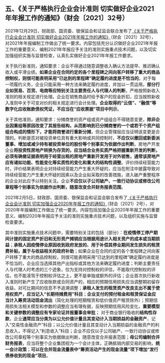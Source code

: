 ## 五、《关于严格执行企业会计准则 切实做好企业2021年年报工作的通知》（财会〔2021〕32号）

2021年12月29日，财政部、国资委、银保监会和证监会联合发布了[《关于严格执行企业会计准则
切实做好企业2021年年报工作的通知》](http://kjs.mof.gov.cn/gongzuotongzhi/202112/t20211229_3779103.htm)（财会〔2021〕32号），对2021年年报编制工作做出了统一要求。内容包括充分认识做好企业2021年年报工作的重要意义、编制2021年年报应予关注的准则实施重点技术问题，以及切实加强组织实施与监督检查，认真扎实做好企业2021年年报工作要求。

关于执行新准则，通知要求：企业不得通过随意调整收入确认方法提早、推迟确认收入或平滑业绩。**如果企业在合同约定的各个里程碑之间向客户转移了重大的商品控制权，则很可能表明采用“已达到的里程碑”确定履约进度是不恰当的**。对于每一项履约义务，企业只能采用一种方法来确定履约进度，并加以一贯运用。**部分行业如贸易、百货、电商等应特别关注主要责任人与代理人的判断**，严格按照新收入准则的相关规定进行处理。企业在销售商品时给予客户的现金折扣，应当按照新收入准则中关于可变对价的相关规定进行会计处理。**企业取得的“云信”、“融信”等数字化应收账款债权凭证，不应当在“应收票据”项目中列示**。

关于其他准则，通知要求：分摊商誉的资产组或资产组组合不得随意变更，**除非企业因重组等原因改变了其报告结构，从而影响到已分摊商誉的一个或若干个资产组组合构成的情形下，才能将商誉进行重新分摊**，但企业管理层应当证明该变更是合理的。判断是否对被投资单位具有重大影响或共同控制时，**不应仅以撤回或新委派董事、增加或减少持有被投资单位的股份等个别事实为依据作出判断**。房地产开发企业**将投资性房地产转换为存货的，应当结合业务实质严格把握重新开发的判断，必须有确凿证据表明用于经营出租的房地产重新开发用于对外销售，通常该房地产应有诸如功能、性能变化等实质性的变化和重大的结构性调整**。评价持续经营能力时，评价结果表明企业对持续经营能力产生重大怀疑的，应当在附注中披露导致对持续经营能力产生重大怀疑的因素以及企业拟采取的改善措施，进入破产重整程序的企业对此应予以特别关注。企业**不应仅以子公司破产、一致行动协议或修改公司章程等个别事实为依据作出判断，随意改变合并财务报表范围**。

2021年2月5日，财政部、国资委、银保监会和证监会联合发布了[《关于严格执行企业会计准则
切实加强企业2020年年报工作的通知》](http://kjs.mof.gov.cn/gongzuotongzhi/202102/t20210205_3654954.htm)（财会〔2021〕2号），对2020年年报编制工作做出了统一要求。内容包括加强企业2020年年报工作的重要意义、编制2020年年报应予关注的准则实施重点技术问题，以及组织实施与监督检查要求。

其中准则实施重点技术问题中，需要特别关注的包括（部分）：**在疫情停工停产期间计提的固定资产折旧和无形资产摊销应当根据用途计入相关资产的成本或当期损益**；**承租人因疫情停业原因收到政府发放的、用于补偿其停业期间发生损失的租赁费补贴，属于与收益相关的政府补助**；如果企业在合同约定的各个里程碑之间向客户转移了重大的商品控制权，则很可能表明采用“已达到的里程碑”确定履约进度是不恰当的，企业应当选择其他产出指标或其他方法来确定履约进度；判断主要责任人与代理人时考虑的三个迹象，仅为支持对控制权的评估，不能取代控制权的评估，也不能凌驾于控制权评估之上，更不是单独或额外的评估；企业首次执行新收入准则时新产生了应收账款或合同资产的，相应的预期信用损失应当调整期初留存收益，对可比期间的信息不予追溯调整；**承租人发生的租赁资产改良支出不属于使用权资产，应当记入“长期待摊费用”科目**；**企业支付的预付租金和租赁保证金应当计入筹资活动现金流出**（简化处理的短期租赁和低价值资产租赁除外）；预期信用损失法相关模型和参数的调整应当有理有据，反映预期信用风险变化，**重要模型和关键参数的调整应有专家论证并报董事会审批**；
对于商业银行吸收的**结构性存款**，企业**通常应当分类为以公允价值计量且其变动计入当期损益的金融资产**，记入“交易性金融资产”科目；以公允价值计量且其变动计入当期损益的金融资产的利息收入，不得记入“利息收入”科目；企业不应仅以子公司破产、一致行动协议或修改公司章程等个别事实为依据做出判断，随意改变合并报表范围；**母公司编制合并财务报表**，应当将整个企业集团视为一个会计主体，正确抵销内部交易的影响，**统一会计政策**；**可以在合并现金流量表中“筹资活动产生的现金流量”项下增加“发行债券收到的现金”项目**。